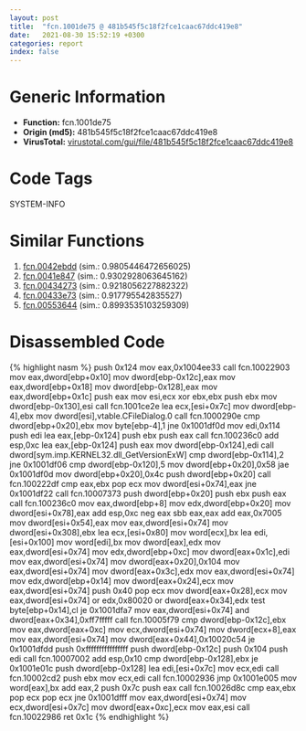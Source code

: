```yaml
---
layout: post
title:  "fcn.1001de75 @ 481b545f5c18f2fce1caac67ddc419e8"
date:   2021-08-30 15:52:19 +0300
categories: report
index: false
---
```


# Generic Information
- **Function:** fcn.1001de75
- **Origin (md5):** 481b545f5c18f2fce1caac67ddc419e8
- **VirusTotal:** [virustotal.com/gui/file/481b545f5c18f2fce1caac67ddc419e8][virustotal_ref]

# Code Tags
<span class="tag" id="SYSTEM-INFO">SYSTEM-INFO</span>


# Similar Functions

1. [fcn.0042ebdd][similar_1_ref] (sim.: 0.9805446472656025)
2. [fcn.0041e847][similar_2_ref] (sim.: 0.9302928063645162)
3. [fcn.00434273][similar_3_ref] (sim.: 0.9218056227882322)
4. [fcn.00433e73][similar_4_ref] (sim.: 0.917795542835527)
5. [fcn.00553644][similar_5_ref] (sim.: 0.8993535103259309)


# Disassembled Code

{% highlight nasm %}
push 0x124
mov eax,0x1004ee33
call fcn.10022903
mov eax,dword[ebp+0x10]
mov dword[ebp-0x12c],eax
mov eax,dword[ebp+0x18]
mov dword[ebp-0x128],eax
mov eax,dword[ebp+0x1c]
push eax
mov esi,ecx
xor ebx,ebx
push ebx
mov dword[ebp-0x130],esi
call fcn.1001ce2e
lea ecx,[esi+0x7c]
mov dword[ebp-4],ebx
mov dword[esi],vtable.CFileDialog.0
call fcn.1000290e
cmp dword[ebp+0x20],ebx
mov byte[ebp-4],1
jne 0x1001df0d
mov edi,0x114
push edi
lea eax,[ebp-0x124]
push ebx
push eax
call fcn.100236c0
add esp,0xc
lea eax,[ebp-0x124]
push eax
mov dword[ebp-0x124],edi
call dword[sym.imp.KERNEL32.dll_GetVersionExW]
cmp dword[ebp-0x114],2
jne 0x1001df06
cmp dword[ebp-0x120],5
mov dword[ebp+0x20],0x58
jae 0x1001df0d
mov dword[ebp+0x20],0x4c
push dword[ebp+0x20]
call fcn.100222df
cmp eax,ebx
pop ecx
mov dword[esi+0x74],eax
jne 0x1001df22
call fcn.10007373
push dword[ebp+0x20]
push ebx
push eax
call fcn.100236c0
mov eax,dword[ebp+8]
mov edx,dword[ebp+0x20]
mov dword[esi+0x78],eax
add esp,0xc
neg eax
sbb eax,eax
add eax,0x7005
mov dword[esi+0x54],eax
mov eax,dword[esi+0x74]
mov dword[esi+0x308],ebx
lea ecx,[esi+0x80]
mov word[ecx],bx
lea edi,[esi+0x100]
mov word[edi],bx
mov dword[eax],edx
mov eax,dword[esi+0x74]
mov edx,dword[ebp+0xc]
mov dword[eax+0x1c],edi
mov eax,dword[esi+0x74]
mov dword[eax+0x20],0x104
mov eax,dword[esi+0x74]
mov dword[eax+0x3c],edx
mov eax,dword[esi+0x74]
mov edx,dword[ebp+0x14]
mov dword[eax+0x24],ecx
mov eax,dword[esi+0x74]
push 0x40
pop ecx
mov dword[eax+0x28],ecx
mov eax,dword[esi+0x74]
or edx,0x80020
or dword[eax+0x34],edx
test byte[ebp+0x14],cl
je 0x1001dfa7
mov eax,dword[esi+0x74]
and dword[eax+0x34],0xff7fffff
call fcn.10005f79
cmp dword[ebp-0x12c],ebx
mov eax,dword[eax+0xc]
mov ecx,dword[esi+0x74]
mov dword[ecx+8],eax
mov eax,dword[esi+0x74]
mov dword[eax+0x44],0x10020c54
je 0x1001dfdd
push 0xffffffffffffffff
push dword[ebp-0x12c]
push 0x104
push edi
call fcn.10007002
add esp,0x10
cmp dword[ebp-0x128],ebx
je 0x1001e01c
push dword[ebp-0x128]
lea edi,[esi+0x7c]
mov ecx,edi
call fcn.10002cd2
push ebx
mov ecx,edi
call fcn.10002936
jmp 0x1001e005
mov word[eax],bx
add eax,2
push 0x7c
push eax
call fcn.10026d8c
cmp eax,ebx
pop ecx
pop ecx
jne 0x1001dfff
mov eax,dword[esi+0x74]
mov ecx,dword[esi+0x7c]
mov dword[eax+0xc],ecx
mov eax,esi
call fcn.10022986
ret 0x1c
{% endhighlight %}


[similar_1_ref]: /report/fcn.0042ebdd@7b00dd8f2abf54a73bfb09681334ff78
[similar_2_ref]: /report/fcn.0041e847@418e0921f3a9bd4f5bc0dcc59623b5a1
[similar_3_ref]: /report/fcn.00434273@418e0921f3a9bd4f5bc0dcc59623b5a1
[similar_4_ref]: /report/fcn.00433e73@418e0921f3a9bd4f5bc0dcc59623b5a1
[similar_5_ref]: /report/fcn.00553644@c60344b51fa39a329b92557d24ff7670
[virustotal_ref]: https://www.virustotal.com/gui/file/481b545f5c18f2fce1caac67ddc419e8
